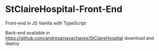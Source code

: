 # StClaireHospital-Front-End
 Front-end in JS Vanilla with TypeScript

Back-end available in https://github.com/andresamayachaves/StClaireHospital download and deploy
